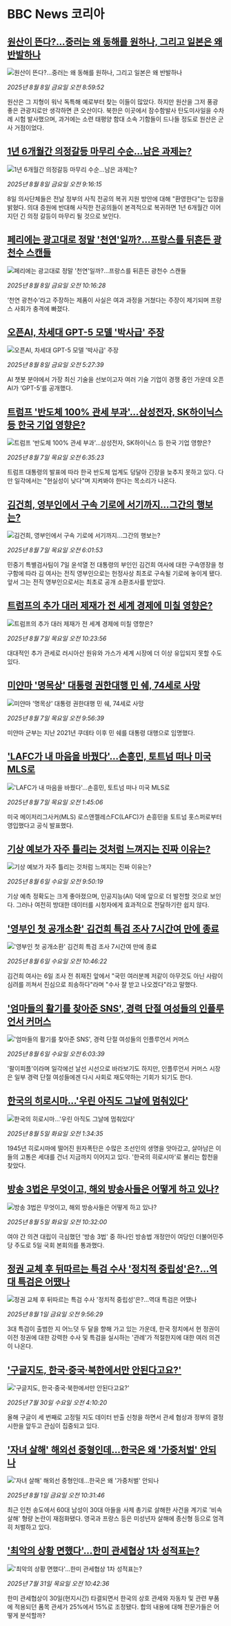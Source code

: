 # BBC News 코리아## [원산이 뜬다?...중러는 왜 동해를 원하나, 그리고 일본은 왜 반발하나](https://www.bbc.com/korean/articles/cp8z54j1ne2o?at_medium=RSS&at_campaign=rss?at_campaign=githubrss)![원산이 뜬다?...중러는 왜 동해를 원하나, 그리고 일본은 왜 반발하나](https://ichef.bbci.co.uk/ace/ws/240/cpsprodpb/d20a/live/989f98a0-7405-11f0-a20f-3b86f375586a.jpg)_2025년 8월 8일 금요일 오전 8:59:52_원산은 그 지형이 워낙 독특해 예로부터 찾는 이들이 많았다. 하지만 원산을 그저 풍광 좋은 관광지로만 생각하면 큰 오산이다. 북한은 이곳에서 잠수함발사 탄도미사일을 수차례 시험 발사했으며, 과거에는 소련 태평양 함대 소속 기함들이 드나들 정도로 원산은 군사 거점이었다.## [1년 6개월간 의정갈등 마무리 수순…남은 과제는?](https://www.bbc.com/korean/articles/clyd3v7nx6vo?at_medium=RSS&at_campaign=rss?at_campaign=githubrss)![1년 6개월간 의정갈등 마무리 수순…남은 과제는?](https://ichef.bbci.co.uk/ace/ws/240/cpsprodpb/6b88/live/965a74b0-7433-11f0-a975-cb151ca452f4.jpg)_2025년 8월 8일 금요일 오전 9:16:15_8일 의사단체들은 전날 정부의 사직 전공의 복귀 지원 방안에 대해 "환영한다"는 입장을 밝혔다. 의대 증원에 반대해 사직한 전공의들이 본격적으로 복귀하면 1년 6개월간 이어지던 긴 의정 갈등이 마무리 될 것으로 보인다.## [페리에는 광고대로 정말 '천연'일까?…프랑스를 뒤흔든 광천수 스캔들](https://www.bbc.com/korean/articles/crlzj7nyydzo?at_medium=RSS&at_campaign=rss?at_campaign=githubrss)![페리에는 광고대로 정말 '천연'일까?…프랑스를 뒤흔든 광천수 스캔들](https://ichef.bbci.co.uk/ace/ws/240/cpsprodpb/b458/live/68ff9990-6e17-11f0-a527-49a2f77f1dfe.jpg)_2025년 8월 8일 금요일 오전 10:16:28_‘천연 광천수’라고 주장하는 제품이 사실은 여과 과정을 거쳤다는 주장이 제기되며 프랑스 사회가 충격에 빠졌다.## [오픈AI, 차세대 GPT-5 모델 '박사급' 주장](https://www.bbc.com/korean/articles/cz71084rrrxo?at_medium=RSS&at_campaign=rss?at_campaign=githubrss)![오픈AI, 차세대 GPT-5 모델 '박사급' 주장](https://ichef.bbci.co.uk/ace/ws/240/cpsprodpb/d02e/live/daac2380-72ca-11f0-bc0b-71ff4b1302b0.jpg)_2025년 8월 8일 금요일 오전 5:27:39_AI 챗봇 분야에서 가장 최신 기술을 선보이고자 여러 기술 기업이 경쟁 중인 가운데 오픈AI가 ‘GPT-5’를 공개했다.## [트럼프 '반도체 100% 관세 부과'...삼성전자, SK하이닉스 등 한국 기업 영향은?](https://www.bbc.com/korean/articles/cj9w30l4827o?at_medium=RSS&at_campaign=rss?at_campaign=githubrss)![트럼프 '반도체 100% 관세 부과'...삼성전자, SK하이닉스 등 한국 기업 영향은?](https://ichef.bbci.co.uk/ace/ws/240/cpsprodpb/bfaf/live/c3389b90-7345-11f0-89ea-4d6f9851f623.jpg)_2025년 8월 7일 목요일 오전 6:35:23_트럼프 대통령의 발표에 따라 한국 반도체 업계도 덩달아 긴장을 늦추지 못하고 있다. 다만 일각에서는 "현실성이 낮다"며 지켜봐야 한다는 목소리가 나온다.## [김건희, 영부인에서 구속 기로에 서기까지…그간의 행보는?](https://www.bbc.com/korean/articles/c0kzgkkre2no?at_medium=RSS&at_campaign=rss?at_campaign=githubrss)![김건희, 영부인에서 구속 기로에 서기까지…그간의 행보는?](https://ichef.bbci.co.uk/ace/ws/240/cpsprodpb/44bd/live/0050c7b0-734f-11f0-af20-030418be2ca5.jpg)_2025년 8월 7일 목요일 오전 6:01:53_민중기 특별검사팀이 7일 윤석열 전 대통령의 부인인 김건희 여사에 대한 구속영장을 청구함에 따라 김 여사는 전직 영부인으로는 헌정사상 최초로 구속될 기로에 놓이게 됐다. 앞서 그는 전직 영부인으로서는 최초로 공개 소환조사를 받았다.## [트럼프의 추가 대러 제재가 전 세계 경제에 미칠 영향은?](https://www.bbc.com/korean/articles/cwypvlrz25go?at_medium=RSS&at_campaign=rss?at_campaign=githubrss)![트럼프의 추가 대러 제재가 전 세계 경제에 미칠 영향은?](https://ichef.bbci.co.uk/ace/ws/240/cpsprodpb/3fba/live/337d2830-71f2-11f0-a178-03cc5fabe4bc.jpg)_2025년 8월 7일 목요일 오전 10:23:56_대대적인 추가 관세로 러시아산 원유와 가스가 세계 시장에 더 이상 유입되지 못할 수도 있다.## [미얀마 '명목상' 대통령 권한대행 민 쉐, 74세로 사망](https://www.bbc.com/korean/articles/c5ykgvn9zplo?at_medium=RSS&at_campaign=rss?at_campaign=githubrss)![미얀마 '명목상' 대통령 권한대행 민 쉐, 74세로 사망](https://ichef.bbci.co.uk/ace/ws/240/cpsprodpb/e28e/live/7647bad0-7347-11f0-aff2-1501efa00048.jpg)_2025년 8월 7일 목요일 오전 9:56:39_미얀마 군부는 지난 2021년 쿠데타 이후 민 쉐를 대통령 대행으로 임명했다.## ['LAFC가 내 마음을 바꿨다'…손흥민, 토트넘 떠나 미국 MLS로](https://www.bbc.com/korean/articles/cnv71d3njjgo?at_medium=RSS&at_campaign=rss?at_campaign=githubrss)!['LAFC가 내 마음을 바꿨다'…손흥민, 토트넘 떠나 미국 MLS로](https://ichef.bbci.co.uk/ace/ws/240/cpsprodpb/2d7f/live/b62b8150-7314-11f0-bb40-b993ecec48f7.jpg)_2025년 8월 7일 목요일 오전 1:45:06_미국 메이저리그사커(MLS) 로스앤젤레스FC(LAFC)가 손흥민을 토트넘 홋스퍼로부터 영입했다고 공식 발표했다.## [기상 예보가 자주 틀리는 것처럼 느껴지는 진짜 이유는?](https://www.bbc.com/korean/articles/cn0r5k0r257o?at_medium=RSS&at_campaign=rss?at_campaign=githubrss)![기상 예보가 자주 틀리는 것처럼 느껴지는 진짜 이유는?](https://ichef.bbci.co.uk/ace/ws/240/cpsprodpb/4d47/live/f4e8e170-6ec9-11f0-af20-030418be2ca5.png)_2025년 8월 6일 수요일 오전 9:50:19_기상 예측 정확도는 크게 좋아졌으며, 인공지능(AI) 덕에 앞으로 더 발전할 것으로 보인다. 그러나 여전히 방대한 데이터를 시청자에게 효과적으로 전달하기란 쉽지 않다.## ['영부인 첫 공개소환' 김건희 특검 조사 7시간여 만에 종료](https://www.bbc.com/korean/articles/cwy5nprx1wlo?at_medium=RSS&at_campaign=rss?at_campaign=githubrss)!['영부인 첫 공개소환' 김건희 특검 조사 7시간여 만에 종료](https://ichef.bbci.co.uk/ace/ws/240/cpsprodpb/d7ef/live/f2b380d0-726c-11f0-8dbd-f3d32ebd3327.jpg)_2025년 8월 6일 수요일 오전 10:46:22_김건희 여사는 6일 조사 전 취재진 앞에서 "국민 여러분께 저같이 아무것도 아닌 사람이 심려를 끼쳐서 진심으로 죄송하다"라며 "수사 잘 받고 나오겠다"라고 말했다.## ['엄마들의 활기를 찾아준 SNS', 경력 단절 여성들의 인플루언서 커머스](https://www.bbc.com/korean/articles/c04r59257d1o?at_medium=RSS&at_campaign=rss?at_campaign=githubrss)!['엄마들의 활기를 찾아준 SNS', 경력 단절 여성들의 인플루언서 커머스](https://ichef.bbci.co.uk/ace/ws/240/cpsprodpb/b658/live/07adb1e0-71d2-11f0-bb15-e58cf64b3661.png)_2025년 8월 6일 수요일 오전 6:03:39_'팔이피플'이라며 일각에선 날선 시선으로 바라보기도 하지만, 인플루언서 커머스 시장은 일부 경력 단절 여성들에겐 다시 사회로 재도약하는 기회가 되기도 한다.## [한국의 히로시마…'우린 아직도 그날에 멈춰있다'](https://www.bbc.com/korean/articles/cy98q41y4r3o?at_medium=RSS&at_campaign=rss?at_campaign=githubrss)![한국의 히로시마…'우린 아직도 그날에 멈춰있다'](https://ichef.bbci.co.uk/ace/ws/240/cpsprodpb/8121/live/c255ca10-71ef-11f0-af20-030418be2ca5.jpg)_2025년 8월 5일 화요일 오전 1:34:35_1945년 히로시마에 떨어진 원자폭탄은 수많은 조선인의 생명을 앗아갔고, 살아남은 이들의 고통은 세대를 건너 지금까지 이어지고 있다. '한국의 히로시마'로 불리는 합천을 찾았다.## [방송 3법은 무엇이고, 해외 방송사들은 어떻게 하고 있나?](https://www.bbc.com/korean/articles/c4g639y3xd2o?at_medium=RSS&at_campaign=rss?at_campaign=githubrss)![방송 3법은 무엇이고, 해외 방송사들은 어떻게 하고 있나?](https://ichef.bbci.co.uk/ace/ws/240/cpsprodpb/7c55/live/6eb79270-71e1-11f0-af20-030418be2ca5.jpg)_2025년 8월 5일 화요일 오전 10:32:00_여야 간 의견 대립이 극심했던 '방송 3법' 중 하나인 방송법 개정안이 여당인 더불어민주당 주도로 5일 국회 본회의를 통과했다.## [정권 교체 후 뒤따르는 특검 수사 '정치적 중립성'은?...역대 특검은 어땠나](https://www.bbc.com/korean/articles/cj0yrvd9q6eo?at_medium=RSS&at_campaign=rss?at_campaign=githubrss)![정권 교체 후 뒤따르는 특검 수사 '정치적 중립성'은?...역대 특검은 어땠나](https://ichef.bbci.co.uk/ace/ws/240/cpsprodpb/5785/live/bf3d8c70-6ea0-11f0-8dbd-f3d32ebd3327.jpg)_2025년 8월 1일 금요일 오전 9:56:29_3대 특검이 출범한 지 어느덧 두 달을 향해 가고 있는 가운데, 한국 정치에서 현 정권이 이전 정권에 대한 강력한 수사 및 특검을 실시하는 '관례'가 적절한지에 대한 여러 의견이 나온다.## ['구글지도, 한국·중국·북한에서만 안된다고요?'](https://www.bbc.com/korean/articles/c99mr039gk1o?at_medium=RSS&at_campaign=rss?at_campaign=githubrss)!['구글지도, 한국·중국·북한에서만 안된다고요?'](https://ichef.bbci.co.uk/ace/ws/240/cpsprodpb/c3b0/live/ec4d1810-6cf8-11f0-af20-030418be2ca5.jpg)_2025년 7월 30일 수요일 오전 4:10:20_올해 구글이 세 번째로 고정밀 지도 데이터 반출 신청을 하면서 관세 협상과 정부의 결정 시한을 앞두고 관심이 집중되고 있다.## ['자녀 살해' 해외선 중형인데…한국은 왜 '가중처벌' 안되나](https://www.bbc.com/korean/articles/cd0dep4jxy3o?at_medium=RSS&at_campaign=rss?at_campaign=githubrss)!['자녀 살해' 해외선 중형인데…한국은 왜 '가중처벌' 안되나](https://ichef.bbci.co.uk/ace/ws/240/cpsprodpb/0627/live/9428c7e0-6eb2-11f0-af20-030418be2ca5.jpg)_2025년 8월 1일 금요일 오전 10:31:46_최근 인천 송도에서 60대 남성이 30대 아들을 사제 총기로 살해한 사건을 계기로 '비속살해' 형량 논란이 재점화됐다. 영국과 프랑스 등은 미성년자 살해에 종신형 등으로 엄격히 처벌하고 있다.## ['최악의 상황 면했다'...한미 관세협상 1차 성적표는?](https://www.bbc.com/korean/articles/czr63374n0go?at_medium=RSS&at_campaign=rss?at_campaign=githubrss)!['최악의 상황 면했다'...한미 관세협상 1차 성적표는?](https://ichef.bbci.co.uk/ace/ws/240/cpsprodpb/34f6/live/a8d74df0-6deb-11f0-af20-030418be2ca5.jpg)_2025년 7월 31일 목요일 오전 10:42:36_한미 관세협상이 30일(현지시간) 타결되면서 한국의 상호 관세와 자동차 및 관련 부품에 적용되던 품목 관세가 25%에서 15%로 조정됐다. 합의 내용에 대해 전문가들은 어떻게 분석할까?